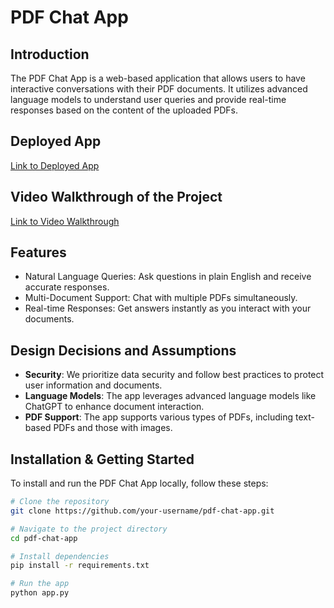 # PDF Chat App

## Introduction

The PDF Chat App is a web-based application that allows users to have interactive conversations with their PDF documents. It utilizes advanced language models to understand user queries and provide real-time responses based on the content of the uploaded PDFs.

## Deployed App

[Link to Deployed App](https://your-deployed-app-url.com)

## Video Walkthrough of the Project

[Link to Video Walkthrough](https://link-to-video-walkthrough.com)

## Features

- Natural Language Queries: Ask questions in plain English and receive accurate responses.
- Multi-Document Support: Chat with multiple PDFs simultaneously.
- Real-time Responses: Get answers instantly as you interact with your documents.

## Design Decisions and Assumptions

- **Security**: We prioritize data security and follow best practices to protect user information and documents.
- **Language Models**: The app leverages advanced language models like ChatGPT to enhance document interaction.
- **PDF Support**: The app supports various types of PDFs, including text-based PDFs and those with images.

## Installation & Getting Started

To install and run the PDF Chat App locally, follow these steps:

```bash
# Clone the repository
git clone https://github.com/your-username/pdf-chat-app.git

# Navigate to the project directory
cd pdf-chat-app

# Install dependencies
pip install -r requirements.txt

# Run the app
python app.py
